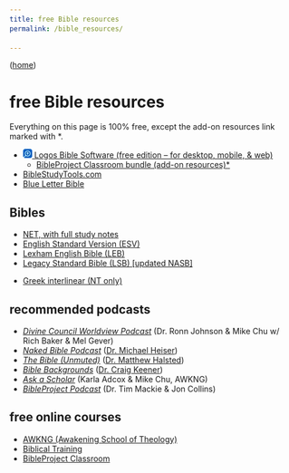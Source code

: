 ```yaml
---
title: free Bible resources
permalink: /bible_resources/

---
```


([home](/))

# free Bible resources

Everything on this page is 100% free, except the add-on resources link marked with \*.

- [![«Logos»](./icons/logos.webp) Logos Bible Software (free edition – for desktop, mobile, & web)](https://www.logos.com/free-edition)
    - [BibleProject Classroom bundle (add-on resources)*](https://www.logos.com/classroom-bundle)
- [BibleStudyTools.com](https://www.biblestudytools.com)
- [Blue Letter Bible](https://www.blueletterbible.org)

## Bibles

- [NET, with full study notes](https://netbible.org)
- [English Standard Version (ESV)](https://www.esv.org)
- [Lexham English Bible (LEB)](https://biblia.com/books/leb)
- [Legacy Standard Bible (LSB) [updated NASB]](https://read.lsbible.org)

<!-- -->

- [Greek interlinear (NT only)](https://bible.xojocloud.net)

## recommended podcasts

- [<cite>Divine Council Worldview Podcast</cite>](https://sites.libsyn.com/513968/site) (Dr. Ronn Johnson & Mike Chu w/ Rich Baker & Mel Gever)
- [<cite>Naked Bible Podcast</cite>](https://nakedbiblepodcast.com) ([Dr. Michael Heiser](https://drmsh.com))
- [<cite>The Bible (Unmuted)</cite>](https://podcasters.spotify.com/pod/show/the-bible-unmuted) ([Dr. Matthew Halsted](https://matthewhalsted.com))
- [<cite>Bible Backgrounds</cite>](https://www.spreaker.com/podcast/bible-backgrounds--5432498) ([Dr. Craig Keener](https://craigkeener.com))
- [<cite>Ask a Scholar</cite>](https://awkng.com/podcast) (Karla Adcox & Mike Chu, AWKNG)
- [<cite>BibleProject Podcast</cite>](https://bibleproject.com/podcasts/the-bible-project-podcast) (Dr. Tim Mackie & Jon Collins)

## free online courses

- [AWKNG (Awakening School of Theology)](https://awkng.com/online-bible-study-courses)
- [Biblical Training](https://www.biblicaltraining.org)
- [BibleProject Classroom](https://bibleproject.com/classroom)
